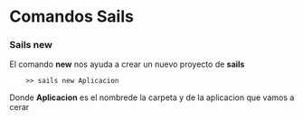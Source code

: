 # Comandos Sails

 ### Sails new
 
 El comando **new** nos ayuda a crear un nuevo proyecto de  **sails**
 
        >> sails new Aplicacion
  
  Donde **Aplicacion** es el nombrede la carpeta y de la aplicacion que vamos a cerar
